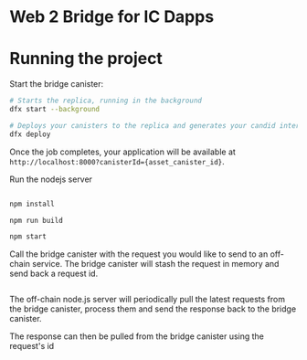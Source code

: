 # Web 2 Bridge for IC Dapps
# Running the project

Start the bridge canister:

```bash
# Starts the replica, running in the background
dfx start --background

# Deploys your canisters to the replica and generates your candid interface
dfx deploy
```

Once the job completes, your application will be available at `http://localhost:8000?canisterId={asset_canister_id}`.


Run the nodejs server

```bash

npm install

npm run build

npm start

```

Call the bridge canister with the request you would like to send to an off-chain service. The bridge canister will stash the request in memory and send back a request id.

```rs

```
The off-chain node.js server will periodically pull the latest requests from the bridge canister, process them and send the response back to the bridge canister.

The response can then be pulled from the bridge canister using the request's id